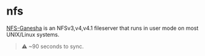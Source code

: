 nfs
===

[NFS-Ganesha][1] is an NFSv3,v4,v4.1 fileserver that runs in user mode on most UNIX/Linux systems.

> :warning: ~90 seconds to sync.

[1]: https://github.com/nfs-ganesha/nfs-ganesha
